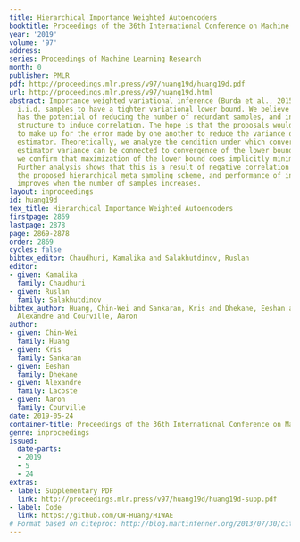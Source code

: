 ```yaml
---
title: Hierarchical Importance Weighted Autoencoders
booktitle: Proceedings of the 36th International Conference on Machine Learning
year: '2019'
volume: '97'
address: 
series: Proceedings of Machine Learning Research
month: 0
publisher: PMLR
pdf: http://proceedings.mlr.press/v97/huang19d/huang19d.pdf
url: http://proceedings.mlr.press/v97/huang19d.html
abstract: Importance weighted variational inference (Burda et al., 2015) uses multiple
  i.i.d. samples to have a tighter variational lower bound. We believe a joint proposal
  has the potential of reducing the number of redundant samples, and introduce a hierarchical
  structure to induce correlation. The hope is that the proposals would coordinate
  to make up for the error made by one another to reduce the variance of the importance
  estimator. Theoretically, we analyze the condition under which convergence of the
  estimator variance can be connected to convergence of the lower bound. Empirically,
  we confirm that maximization of the lower bound does implicitly minimize variance.
  Further analysis shows that this is a result of negative correlation induced by
  the proposed hierarchical meta sampling scheme, and performance of inference also
  improves when the number of samples increases.
layout: inproceedings
id: huang19d
tex_title: Hierarchical Importance Weighted Autoencoders
firstpage: 2869
lastpage: 2878
page: 2869-2878
order: 2869
cycles: false
bibtex_editor: Chaudhuri, Kamalika and Salakhutdinov, Ruslan
editor:
- given: Kamalika
  family: Chaudhuri
- given: Ruslan
  family: Salakhutdinov
bibtex_author: Huang, Chin-Wei and Sankaran, Kris and Dhekane, Eeshan and Lacoste,
  Alexandre and Courville, Aaron
author:
- given: Chin-Wei
  family: Huang
- given: Kris
  family: Sankaran
- given: Eeshan
  family: Dhekane
- given: Alexandre
  family: Lacoste
- given: Aaron
  family: Courville
date: 2019-05-24
container-title: Proceedings of the 36th International Conference on Machine Learning
genre: inproceedings
issued:
  date-parts:
  - 2019
  - 5
  - 24
extras:
- label: Supplementary PDF
  link: http://proceedings.mlr.press/v97/huang19d/huang19d-supp.pdf
- label: Code
  link: https://github.com/CW-Huang/HIWAE
# Format based on citeproc: http://blog.martinfenner.org/2013/07/30/citeproc-yaml-for-bibliographies/
---
```

